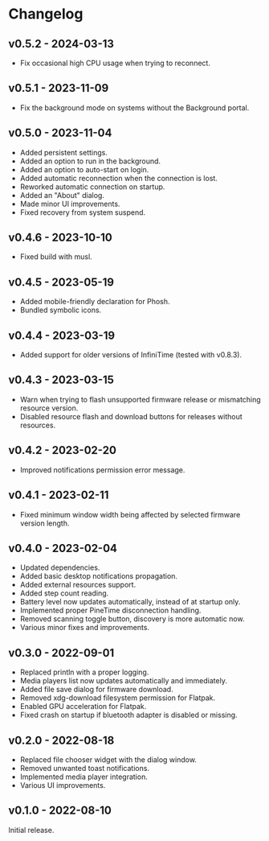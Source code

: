 # Changelog

## v0.5.2 - 2024-03-13

- Fix occasional high CPU usage when trying to reconnect.

## v0.5.1 - 2023-11-09

- Fix the background mode on systems without the Background portal.

## v0.5.0 - 2023-11-04

- Added persistent settings.
- Added an option to run in the background.
- Added an option to auto-start on login.
- Added automatic reconnection when the connection is lost.
- Reworked automatic connection on startup.
- Added an "About" dialog.
- Made minor UI improvements.
- Fixed recovery from system suspend.


## v0.4.6 - 2023-10-10

- Fixed build with musl.


## v0.4.5 - 2023-05-19

- Added mobile-friendly declaration for Phosh.
- Bundled symbolic icons.


## v0.4.4 - 2023-03-19

- Added support for older versions of InfiniTime (tested with v0.8.3).


## v0.4.3 - 2023-03-15

- Warn when trying to flash unsupported firmware release or mismatching resource version.
- Disabled resource flash and download buttons for releases without resources.


## v0.4.2 - 2023-02-20

- Improved notifications permission error message.


## v0.4.1 - 2023-02-11

- Fixed minimum window width being affected by selected firmware version length.


## v0.4.0 - 2023-02-04

- Updated dependencies.
- Added basic desktop notifications propagation.
- Added external resources support.
- Added step count reading.
- Battery level now updates automatically, instead of at startup only.
- Implemented proper PineTime disconnection handling.
- Removed scanning toggle button, discovery is more automatic now.
- Various minor fixes and improvements.


## v0.3.0 - 2022-09-01

- Replaced println with a proper logging.
- Media players list now updates automatically and immediately.
- Added file save dialog for firmware download.
- Removed xdg-download filesystem permission for Flatpak.
- Enabled GPU acceleration for Flatpak.
- Fixed crash on startup if bluetooth adapter is disabled or missing.


## v0.2.0 - 2022-08-18

- Replaced file chooser widget with the dialog window.
- Removed unwanted toast notifications.
- Implemented media player integration.
- Various UI improvements.


## v0.1.0 - 2022-08-10

Initial release.
